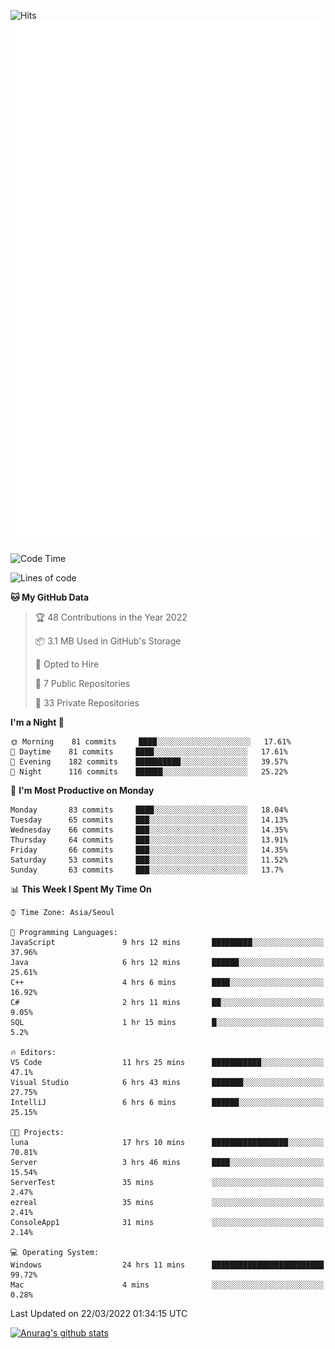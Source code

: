 ![Hits](https://hits.seeyoufarm.com/api/count/incr/badge.svg?url=https%3A%2F%2Fgithub.com%2Fkokose1234&count_bg=%2379C83D&title_bg=%23555555&icon=apple.svg&icon_color=%23E7E7E7&title=hits&edge_flat=false)
<br/>
![Metrics](https://github.com/kokose1234/kokose1234/blob/main/github-metrics.svg)

<!--START_SECTION:waka-->
![Code Time](http://img.shields.io/badge/Code%20Time-595%20hrs%2052%20mins-blue)

![Lines of code](https://img.shields.io/badge/From%20Hello%20World%20I%27ve%20Written-2%20Million%20lines%20of%20code-blue)

**🐱 My GitHub Data** 

> 🏆 48 Contributions in the Year 2022
 > 
> 📦 3.1 MB Used in GitHub's Storage 
 > 
> 💼 Opted to Hire
 > 
> 📜 7 Public Repositories 
 > 
> 🔑 33 Private Repositories  
 > 
**I'm a Night 🦉** 

```text
🌞 Morning    81 commits     ████░░░░░░░░░░░░░░░░░░░░░   17.61% 
🌆 Daytime    81 commits     ████░░░░░░░░░░░░░░░░░░░░░   17.61% 
🌃 Evening    182 commits    ██████████░░░░░░░░░░░░░░░   39.57% 
🌙 Night      116 commits    ██████░░░░░░░░░░░░░░░░░░░   25.22%

```
📅 **I'm Most Productive on Monday** 

```text
Monday       83 commits     ████░░░░░░░░░░░░░░░░░░░░░   18.04% 
Tuesday      65 commits     ███░░░░░░░░░░░░░░░░░░░░░░   14.13% 
Wednesday    66 commits     ███░░░░░░░░░░░░░░░░░░░░░░   14.35% 
Thursday     64 commits     ███░░░░░░░░░░░░░░░░░░░░░░   13.91% 
Friday       66 commits     ███░░░░░░░░░░░░░░░░░░░░░░   14.35% 
Saturday     53 commits     ███░░░░░░░░░░░░░░░░░░░░░░   11.52% 
Sunday       63 commits     ███░░░░░░░░░░░░░░░░░░░░░░   13.7%

```


📊 **This Week I Spent My Time On** 

```text
⌚︎ Time Zone: Asia/Seoul

💬 Programming Languages: 
JavaScript               9 hrs 12 mins       █████████░░░░░░░░░░░░░░░░   37.96% 
Java                     6 hrs 12 mins       ██████░░░░░░░░░░░░░░░░░░░   25.61% 
C++                      4 hrs 6 mins        ████░░░░░░░░░░░░░░░░░░░░░   16.92% 
C#                       2 hrs 11 mins       ██░░░░░░░░░░░░░░░░░░░░░░░   9.05% 
SQL                      1 hr 15 mins        █░░░░░░░░░░░░░░░░░░░░░░░░   5.2%

🔥 Editors: 
VS Code                  11 hrs 25 mins      ███████████░░░░░░░░░░░░░░   47.1% 
Visual Studio            6 hrs 43 mins       ███████░░░░░░░░░░░░░░░░░░   27.75% 
IntelliJ                 6 hrs 6 mins        ██████░░░░░░░░░░░░░░░░░░░   25.15%

🐱‍💻 Projects: 
luna                     17 hrs 10 mins      █████████████████░░░░░░░░   70.81% 
Server                   3 hrs 46 mins       ████░░░░░░░░░░░░░░░░░░░░░   15.54% 
ServerTest               35 mins             ░░░░░░░░░░░░░░░░░░░░░░░░░   2.47% 
ezreal                   35 mins             ░░░░░░░░░░░░░░░░░░░░░░░░░   2.41% 
ConsoleApp1              31 mins             ░░░░░░░░░░░░░░░░░░░░░░░░░   2.14%

💻 Operating System: 
Windows                  24 hrs 11 mins      █████████████████████████   99.72% 
Mac                      4 mins              ░░░░░░░░░░░░░░░░░░░░░░░░░   0.28%

```


 Last Updated on 22/03/2022 01:34:15 UTC
<!--END_SECTION:waka-->

[![Anurag's github stats](https://github-readme-stats.vercel.app/api?username=kokose1234&theme=dracula)](https://github.com/anuraghazra/github-readme-stats)



	
